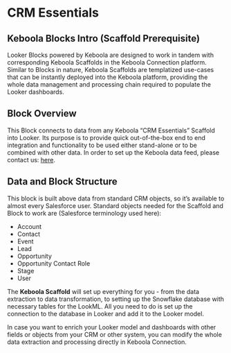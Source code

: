 # CRM Essentials

## Keboola Blocks Intro (Scaffold Prerequisite)
Looker Blocks powered by Keboola are designed to work in tandem with corresponding Keboola Scaffolds in the Keboola Connection platform. Similar to Blocks in nature, Keboola Scaffolds are templatized use-cases that can be instantly deployed into the Keboola platform, providing the whole data management and processing chain required to populate the Looker dashboards.

## Block Overview
This Block connects to data from any Keboola “CRM Essentials” Scaffold into Looker. Its purpose is to provide quick out-of-the-box end to end integration and functionality to be used either stand-alone or to be combined with other data. In order to set up the Keboola data feed, please contact us: [here](https://get.keboola.com/lookerblocks?block=crm_essentials).

## Data and Block Structure
This block is built above data from standard CRM objects, so it’s available to almost every Salesforce user. Standard objects needed for the Scaffold and Block to work are (Salesforce terminology used here):

*  Account
*  Contact
*  Event
*  Lead
*  Opportunity
*  Opportunity Contact Role
*  Stage
*  User

The **Keboola Scaffold** will set up everything for you - from the data extraction to data transformation, to setting up the Snowflake database with necessary tables for the LookML. All you need to do is set up the connection to the database in Looker and add it to the Looker model.

In case you want to enrich your Looker model and dashboards with other fields or objects from your CRM or other system, you can modify the whole data extraction and processing directly in Keboola Connection.
